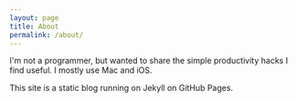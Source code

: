 ```yaml
---
layout: page
title: About
permalink: /about/
---
```


I'm not a programmer, but wanted to share the simple productivity hacks I find useful. I mostly use Mac and iOS.

This site is a static blog running on Jekyll on GitHub Pages.